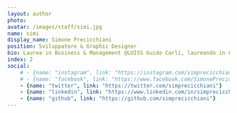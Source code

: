 ```yaml
---
layout: author
photo: 
avatar: /images/staff/simi.jpg
name: simi
display_name: Simone Precicchiani
position: Sviluppatore & Graphic Designer
bio: Laurea in Business & Management @LUISS Guido Carli, laureando in Corporate Finance. Appassionato di programmazione e creatore di contenuti digitali.
index: 2
social:
    # - {name: "instagram", link: "https://instagram.com/simprecicchiani"}
    # - {name: "facebook", link: "https://www.facebook.com/SimonePrecicchiani"}
    - {name: "twitter", link: "https://twitter.com/simprecicchiani"}
    - {name: "linkedin", link: "https://www.linkedin.com/in/simprecicchiani"}
    - {name: "github", link: "https://github.com/simprecicchiani"}
---
```

